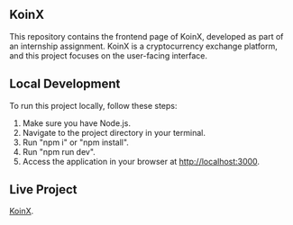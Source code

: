 ## KoinX
This repository contains the frontend page of KoinX, developed as part of an internship assignment. KoinX is a cryptocurrency exchange platform, and this project focuses on the user-facing interface.

## Local Development
To run this project locally, follow these steps:

1. Make sure you have Node.js.
2. Navigate to the project directory in your terminal.
3. Run "npm i" or "npm install".
4. Run "npm run dev".
5. Access the application in your browser at [http://localhost:3000](http://localhost:3000).

## Live Project
[KoinX](https://yashsahukoinx.vercel.app/).
